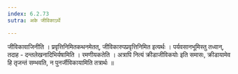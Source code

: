 ```yaml
---
index: 6.2.73
sutra: अके जीविकाऽर्थे

---
```

  जीविकावाजिनीति । प्रवृत्तिनिमितकथनमेतत्, जीविकारुपप्रवृत्तिनिमित इत्यर्थः । पर्यवसानभूमिस्तु तध्वान्, तदाह - दन्तलेखनादिभिर्यषामिति । रमणीयकतेति । अत्रापि नित्यं क्रीडाजीविकयोः इति समासः, क्रीडायामेव हि तृजन्तं सम्भवति, न पुनर्जीविकायामिति तत्रार्थः ॥